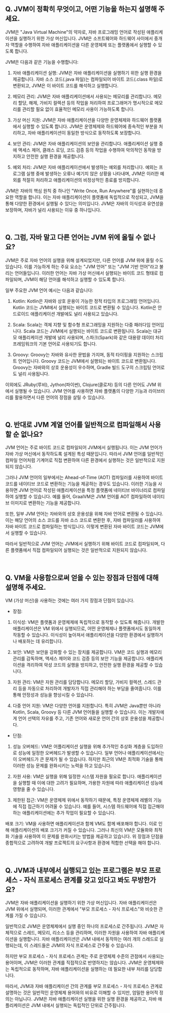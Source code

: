 ## Q. JVM이 정확히 무엇이고, 어떤 기능을 하는지 설명해 주세요.

JVM은 "Java Virtual Machine"의 약자로, 자바 프로그래밍 언어로 작성된 애플리케이션을 실행하기 위한 가상 머신입니다. JVM은 소프트웨어와 하드웨어 사이에서 중개자 역할을 수행하여 자바 애플리케이션을 다른 운영체제 또는 플랫폼에서 실행할 수 있도록 합니다.

JVM은 다음과 같은 기능을 수행합니다:

1. 자바 애플리케이션 실행: JVM은 자바 애플리케이션을 실행하기 위한 실행 환경을 제공합니다. 자바 소스 코드(.java 파일)는 컴파일되어 바이트 코드(.class 파일)로 변환되고, JVM은 이 바이트 코드를 해석하고 실행합니다.

2. 메모리 관리: JVM은 자바 애플리케이션에서 사용되는 메모리를 관리합니다. 메모리 할당, 해제, 가비지 컬렉션 등의 작업을 처리하여 프로그래머가 명시적으로 메모리를 관리할 필요 없이 효율적인 메모리 사용이 가능하도록 합니다.

3. 가상 머신 지원: JVM은 자바 애플리케이션을 다양한 운영체제와 하드웨어 플랫폼에서 실행할 수 있도록 합니다. JVM은 운영체제와 하드웨어에 종속적인 부분을 처리하고, 자바 애플리케이션이 동일한 방식으로 동작하도록 보장합니다.

4. 보안 관리: JVM은 자바 애플리케이션의 보안을 관리합니다. 애플리케이션 실행 중에 액세스 제어, 클래스 로딩, 코드 검증 등의 작업을 수행하여 악의적인 동작을 방지하고 안전한 실행 환경을 제공합니다.

5. 예외 처리: JVM은 자바 애플리케이션에서 발생하는 예외를 처리합니다. 예외는 프로그램 실행 중에 발생하는 오류나 예기치 않은 상황을 나타내며, JVM은 이러한 예외를 적절히 처리하고 애플리케이션의 비정상적인 종료를 방지합니다.

JVM은 자바의 핵심 원칙 중 하나인 "Write Once, Run Anywhere"를 실현하는데 중요한 역할을 합니다. 이는 자바 애플리케이션이 플랫폼에 독립적으로 작성되고, JVM을 통해 다양한 환경에서 실행될 수 있다는 의미입니다. JVM은 자바의 이식성과 유연성을 보장하며, 자바가 널리 사용되는 이유 중 하나입니다.

<br/>

## Q. 그럼, 자바 말고 다른 언어는 JVM 위에 올릴 수 없나요?

JVM은 주로 자바 언어의 실행을 위해 설계되었지만, 다른 언어를 JVM 위에 올릴 수도 있습니다. 이를 가능하게 하는 주요 요소는 "JVM 언어" 또는 "JVM 기반 언어"라고 불리는 언어들입니다. 이러한 언어는 자바 가상 머신에서 실행되는 바이트 코드 형태로 컴파일되며, JVM이 해당 언어를 해석하고 실행할 수 있도록 합니다.

일부 주요한 JVM 언어 예시는 다음과 같습니다:

1. Kotlin: Kotlin은 자바와 상호 운용이 가능한 정적 타입의 프로그래밍 언어입니다. Kotlin 코드는 JVM에서 실행되는 바이트 코드로 변환될 수 있습니다. Kotlin은 안드로이드 애플리케이션 개발에도 널리 사용되고 있습니다.

2. Scala: Scala는 객체 지향 및 함수형 프로그래밍을 지원하는 다중 패러다임 언어입니다. Scala 코드는 JVM에서 실행되는 바이트 코드로 변환됩니다. Scala는 대규모 애플리케이션 개발에 널리 사용되며, 스파크(Spark)와 같은 대용량 데이터 처리 프레임워크의 기본 언어로 사용되기도 합니다.

3. Groovy: Groovy는 자바와 유사한 문법을 가지며, 동적 타이핑을 지원하는 스크립트 언어입니다. Groovy 코드는 JVM에서 실행되는 바이트 코드로 변환됩니다. Groovy는 자바와의 상호 운용성이 우수하며, Gradle 빌드 도구의 스크립팅 언어로도 널리 사용됩니다.

이외에도 JRuby(루비), Jython(파이썬), Clojure(클로저) 등의 다른 언어도 JVM 위에서 실행될 수 있습니다. JVM 언어를 사용하면 자바 플랫폼의 다양한 기능과 라이브러리를 활용하면서 다른 언어의 장점을 살릴 수 있습니다.

<br/>

## Q. 반대로 JVM 계열 언어를 일반적으로 컴파일해서 사용할 순 없나요?

JVM 언어는 주로 바이트 코드로 컴파일되어 JVM에서 실행됩니다. 이는 JVM 언어가 자바 가상 머신에서 동작하도록 설계된 특성 때문입니다. 따라서 JVM 언어를 일반적인 컴파일 언어처럼 기계어로 직접 변환하여 다른 환경에서 실행하는 것은 일반적으로 지원되지 않습니다.

그러나 JVM 언어의 일부에서는 Ahead-of-Time (AOT) 컴파일러를 사용하여 바이트 코드를 네이티브 코드로 변환하는 기능을 제공하는 경우도 있습니다. 이러한 기능을 사용하면 JVM 언어로 작성된 애플리케이션을 특정 플랫폼에 네이티브 바이너리로 컴파일하여 실행할 수 있습니다. 예를 들어, GraalVM은 JVM 언어를 AOT 컴파일하여 네이티브 이미지로 변환하는 기능을 제공합니다.

또한, 일부 JVM 언어는 자바와의 상호 운용성을 위해 자바 언어로 변환될 수 있습니다. 이는 해당 언어의 소스 코드를 자바 소스 코드로 변환한 후, 자바 컴파일러를 사용하여 자바 바이트 코드로 컴파일하는 방식입니다. 이렇게 변환된 자바 바이트 코드는 JVM에서 실행할 수 있습니다.

따라서 일반적으로 JVM 언어는 JVM에서 실행하기 위해 바이트 코드로 컴파일되며, 다른 플랫폼에서 직접 컴파일되어 실행되는 것은 일반적으로 지원되지 않습니다.

<br/>

## Q. VM을 사용함으로써 얻을 수 있는 장점과 단점에 대해 설명해 주세요.

VM (가상 머신)을 사용하는 것에는 여러 가지 장점과 단점이 있습니다.

- 장점:

1. 이식성: VM은 플랫폼과 운영체제에 독립적으로 동작할 수 있도록 해줍니다. 개발한 애플리케이션은 VM 위에서 실행되므로, 어떤 운영체제나 플랫폼에서도 동일하게 작동할 수 있습니다. 이식성이 높아져서 애플리케이션을 다양한 환경에서 실행하거나 배포하는 데 유리합니다.

2. 보안: VM은 보안을 강화할 수 있는 장치를 제공합니다. VM은 코드 실행과 메모리 관리를 감독하며, 액세스 제어와 코드 검증 등의 보안 기능을 제공합니다. 애플리케이션을 격리하여 악성 코드의 실행을 방지하고, 안전한 실행 환경을 제공할 수 있습니다.

3. 자원 관리: VM은 자원 관리를 담당합니다. 메모리 할당, 가비지 컬렉션, 스레드 관리 등을 자동으로 처리하여 개발자가 직접 관리해야 하는 부담을 줄여줍니다. 이를 통해 안정성과 성능을 향상시킬 수 있습니다.

4. 다중 언어 지원: VM은 다양한 언어를 지원합니다. 특히 JVM은 Java뿐만 아니라 Kotlin, Scala, Groovy 등 다른 JVM 언어들을 실행할 수 있습니다. 이는 개발자에게 언어 선택의 자유를 주고, 기존 언어와 새로운 언어 간의 상호 운용성을 제공합니다.

- 단점:

1. 성능 오버헤드: VM은 어플리케이션 실행을 위해 추가적인 추상화 계층을 도입하므로 성능에 일정한 오버헤드가 발생할 수 있습니다. 일부 언어나 애플리케이션에서는 이 오버헤드가 큰 문제가 될 수 있습니다. 하지만 최근의 VM은 최적화 기술을 통해 이러한 성능 문제를 완화시키는 노력을 하고 있습니다.

2. 자원 사용: VM은 실행을 위해 일정한 시스템 자원을 필요로 합니다. 애플리케이션을 실행할 때 이에 대한 고려가 필요하며, 가용한 자원에 따라 애플리케이션 성능에 영향을 줄 수 있습니다.

3. 제한된 접근: VM은 운영체제 위에서 동작하기 때문에, 특정 운영체제 레벨의 기능에 직접 접근하기 어려울 수 있습니다. 예를 들어, 시스템 하드웨어에 직접 접근해야 하는 애플리케이션에는 추가 작업이 필요할 수 있습니다.

배포 크기: VM을 사용하면 애플리케이션과 함께 VM도 함께 배포해야 합니다. 이로 인해 애플리케이션의 배포 크기가 커질 수 있습니다. 그러나 최신의 VM은 모듈화와 최적화 기술을 사용하여 이 문제를 완화시키는 방법을 제공하고 있습니다.
위 장점과 단점을 종합적으로 고려하여 개발 프로젝트의 요구사항과 환경에 적합한 선택을 해야 합니다.

<br/>

## Q. JVM과 내부에서 실행되고 있는 프로그램은 부모 프로세스 - 자식 프로세스 관계를 갖고 있다고 봐도 무방한가요?

JVM은 자바 애플리케이션을 실행하기 위한 가상 머신입니다. 자바 애플리케이션은 JVM 위에서 실행되며, 이러한 관계에서 "부모 프로세스 - 자식 프로세스"와 비슷한 관계를 가질 수 있습니다.

일반적으로 JVM은 운영체제에서 실행 중인 하나의 프로세스로 간주됩니다. JVM은 자체적으로 스레드, 메모리, 리소스 등을 관리하며, 이러한 자원을 사용하여 자바 애플리케이션을 실행합니다. 자바 애플리케이션은 JVM 내에서 동작하는 여러 개의 스레드로 실행되는데, 이 스레드들은 JVM의 자식 프로세스로 간주될 수 있습니다.

하지만 부모 프로세스 - 자식 프로세스 관계는 주로 운영체제 수준의 관점에서 사용되는 용어이며, JVM은 이러한 관계를 직접적으로 반영하지는 않습니다. JVM은 운영체제와는 독립적으로 동작하며, 자바 애플리케이션을 실행하는 데 필요한 내부 처리를 담당합니다.

따라서, JVM과 자바 애플리케이션 간의 관계를 부모 프로세스 - 자식 프로세스 관계로 설명하는 것은 일반적인 운영체제 용어와의 비유로 이해할 수 있지만, 엄밀한 용어적 정의는 아닙니다. JVM은 자바 애플리케이션 실행을 위한 실행 환경을 제공하고, 자바 애플리케이션은 JVM 내에서 실행되는 독립적인 단위로 간주됩니다.

